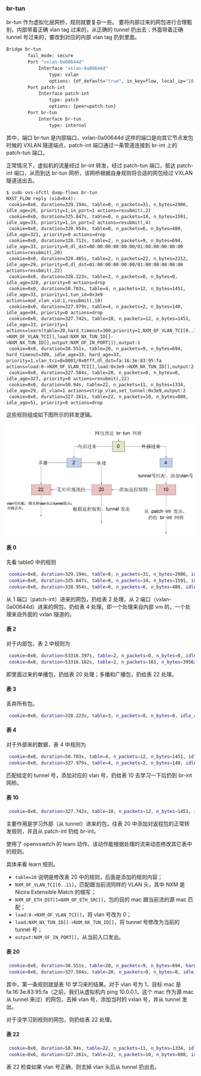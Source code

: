 ### br-tun

br-tun 作为虚拟化层网桥，规则就要复杂一些。
要将内部过来的网包进行合理甄别，内部带着正确 vlan tag 过来的，从正确的 tunnel 扔出去；外面带着正确 tunnel 号过来的，要改到对应的内部 vlan tag 扔到里面。

```sh
Bridge br-tun
        fail_mode: secure
        Port "vxlan-0a00644d"
            Interface "vxlan-0a00644d"
                type: vxlan
                options: {df_default="true", in_key=flow, local_ip="10.0.100.88", out_key=flow, remote_ip="10.0.100.77"}
        Port patch-int
            Interface patch-int
                type: patch
                options: {peer=patch-tun}
        Port br-tun
            Interface br-tun
                type: internal
```

其中，端口 br-tun 是内部端口，vxlan-0a00644d 这样的端口是向其它节点发包时候的 VXLAN 隧道端点，patch-int 端口通过一条管道连接到 br-int 上的 patch-tun 端口。

正常情况下，虚拟机的流量经过 br-int 转发，经过 patch-tun 端口，抵达 patch-int 端口，从而到达 br-tun 网桥，该网桥根据自身规则将合适的网包经过 VXLAN 隧道送出去。

```
$ sudo ovs-ofctl dump-flows br-tun
NXST_FLOW reply (xid=0x4):
 cookie=0x0, duration=329.194s, table=0, n_packets=31, n_bytes=2906, idle_age=29, priority=1,in_port=1 actions=resubmit(,2)
 cookie=0x0, duration=325.847s, table=0, n_packets=14, n_bytes=1591, idle_age=33, priority=1,in_port=2 actions=resubmit(,4)
 cookie=0x0, duration=328.954s, table=0, n_packets=6, n_bytes=480, idle_age=321, priority=0 actions=drop
 cookie=0x0, duration=328.712s, table=2, n_packets=9, n_bytes=694, idle_age=33, priority=0,dl_dst=00:00:00:00:00:00/01:00:00:00:00:00 actions=resubmit(,20)
 cookie=0x0, duration=328.465s, table=2, n_packets=22, n_bytes=2212, idle_age=29, priority=0,dl_dst=01:00:00:00:00:00/01:00:00:00:00:00 actions=resubmit(,22)
 cookie=0x0, duration=328.223s, table=3, n_packets=0, n_bytes=0, idle_age=328, priority=0 actions=drop
 cookie=0x0, duration=50.703s, table=4, n_packets=12, n_bytes=1451, idle_age=33, priority=1,tun_id=0x3e9 actions=mod_vlan_vid:1,resubmit(,10)
 cookie=0x0, duration=327.979s, table=4, n_packets=2, n_bytes=140, idle_age=94, priority=0 actions=drop
 cookie=0x0, duration=327.742s, table=10, n_packets=12, n_bytes=1451, idle_age=33, priority=1 actions=learn(table=20,hard_timeout=300,priority=1,NXM_OF_VLAN_TCI[0..11],NXM_OF_ETH_DST[]=NXM_OF_ETH_SRC[],load:0->NXM_OF_VLAN_TCI[],load:NXM_NX_TUN_ID[]->NXM_NX_TUN_ID[],output:NXM_OF_IN_PORT[]),output:1
 cookie=0x0, duration=38.551s, table=20, n_packets=9, n_bytes=694, hard_timeout=300, idle_age=33, hard_age=33, priority=1,vlan_tci=0x0001/0x0fff,dl_dst=fa:16:3e:83:95:fa actions=load:0->NXM_OF_VLAN_TCI[],load:0x3e9->NXM_NX_TUN_ID[],output:2
 cookie=0x0, duration=327.504s, table=20, n_packets=0, n_bytes=0, idle_age=327, priority=0 actions=resubmit(,22)
 cookie=0x0, duration=50.94s, table=22, n_packets=11, n_bytes=1334, idle_age=29, dl_vlan=1 actions=strip_vlan,set_tunnel:0x3e9,output:2
 cookie=0x0, duration=327.261s, table=22, n_packets=10, n_bytes=808, idle_age=51, priority=0 actions=drop
```

这些规则组成如下图所示的转发逻辑。

![br-tun 的转发逻辑](../../_images/ovs_rules_compute_br_tun.png)

#### 表 0
先看 table0 中的规则
```sh
 cookie=0x0, duration=329.194s, table=0, n_packets=31, n_bytes=2906, idle_age=29, priority=1,in_port=1 actions=resubmit(,2)
 cookie=0x0, duration=325.847s, table=0, n_packets=14, n_bytes=1591, idle_age=33, priority=1,in_port=2 actions=resubmit(,4)
 cookie=0x0, duration=328.954s, table=0, n_packets=6, n_bytes=480, idle_age=321, priority=0 actions=drop
```

从 1 端口（patch-int）进来的网包，扔给表 2 处理，从 2 端口（vxlan-0a00644d）进来的网包，扔给表 4 处理。即一个处理来自内部 vm 的，一个处理来自外面的 vxlan 隧道的。

#### 表 2
对于内部包，表 2 中规则为
```sh
 cookie=0x0, duration=53316.397s, table=2, n_packets=0, n_bytes=0, idle_age=53316, priority=0,dl_dst=00:00:00:00:00:00/01:00:00:00:00:00 actions=resubmit(,20)
 cookie=0x0, duration=53316.162s, table=2, n_packets=161, n_bytes=39562, idle_age=422, priority=0,dl_dst=01:00:00:00:00:00/01:00:00:00:00:00 actions=resubmit(,22)
```
即里面过来的单播包，扔给表 20 处理；多播和广播包，扔给表 22 处理。

#### 表 3
丢弃所有包。
```sh
 cookie=0x0, duration=328.223s, table=3, n_packets=0, n_bytes=0, idle_age=328, priority=0 actions=drop
```

#### 表 4
对于外部来的数据，表 4 中规则为
```sh
 cookie=0x0, duration=50.703s, table=4, n_packets=12, n_bytes=1451, idle_age=33, priority=1,tun_id=0x3e9 actions=mod_vlan_vid:1,resubmit(,10)
 cookie=0x0, duration=327.979s, table=4, n_packets=2, n_bytes=140, idle_age=94, priority=0 actions=drop
```
匹配给定的 tunnel 号，添加对应的 vlan 号，扔给表 10 去学习一下后扔到 br-int 网桥。

#### 表 10
```sh
 cookie=0x0, duration=327.742s, table=10, n_packets=12, n_bytes=1451, idle_age=33, priority=1 actions=learn(table=20,hard_timeout=300,priority=1,NXM_OF_VLAN_TCI[0..11],NXM_OF_ETH_DST[]=NXM_OF_ETH_SRC[],load:0->NXM_OF_VLAN_TCI[],load:NXM_NX_TUN_ID[]->NXM_NX_TUN_ID[],output:NXM_OF_IN_PORT[]),output:1
```

主要作用是学习外部（从 tunnel）进来的包，往表 20 中添加对返程包的正常转发规则，并且从 patch-int 扔给 br-int。

使用了 openvswitch 的 learn 动作。该动作能根据处理的流来动态修改其它表中的规则。

具体来看 learn 规则。
* `table=20` 说明是修改表 20 中的规则，后面是添加的规则内容；
* `NXM_OF_VLAN_TCI[0..11]`，匹配跟当前流同样的 VLAN 头，其中 NXM 是 Nicira Extensible Match 的缩写；
* `NXM_OF_ETH_DST[]=NXM_OF_ETH_SRC[]`，包的目的 mac 跟当前流的源 mac 匹配；
* `load:0->NXM_OF_VLAN_TCI[]`，将 vlan 号改为 0；
* `load:NXM_NX_TUN_ID[]->NXM_NX_TUN_ID[]`，将 tunnel 号修改为当前的 tunnel 号；
* `output:NXM_OF_IN_PORT[]`，从当前入口发出。

#### 表 20
```sh
 cookie=0x0, duration=38.551s, table=20, n_packets=9, n_bytes=694, hard_timeout=300, idle_age=33, hard_age=33, priority=1,vlan_tci=0x0001/0x0fff,dl_dst=fa:16:3e:83:95:fa actions=load:0->NXM_OF_VLAN_TCI[],load:0x3e9->NXM_NX_TUN_ID[],output:2
 cookie=0x0, duration=327.504s, table=20, n_packets=0, n_bytes=0, idle_age=327, priority=0 actions=resubmit(,22)
```
其中，第一条规则就是表 10 学习来的结果。对于 vlan 号为 1，目标 mac 是 fa:16:3e:83:95:fa（之前，我们从虚拟机内 ping 10.0.0.1，这个 mac 作为源 mac 从 tunnel 来过）的网包，去掉 vlan 号，添加当时的 vxlan 号，并从 tunnel 发出。

对于没学习到规则的网包，则扔给表 22 处理。

#### 表 22
```sh
 cookie=0x0, duration=50.94s, table=22, n_packets=11, n_bytes=1334, idle_age=29, dl_vlan=1 actions=strip_vlan,set_tunnel:0x3e9,output:2
 cookie=0x0, duration=327.261s, table=22, n_packets=10, n_bytes=808, idle_age=51, priority=0 actions=drop
```
表 22 检查如果 vlan 号正确，则去掉 vlan 头后从 tunnel 扔出去。

